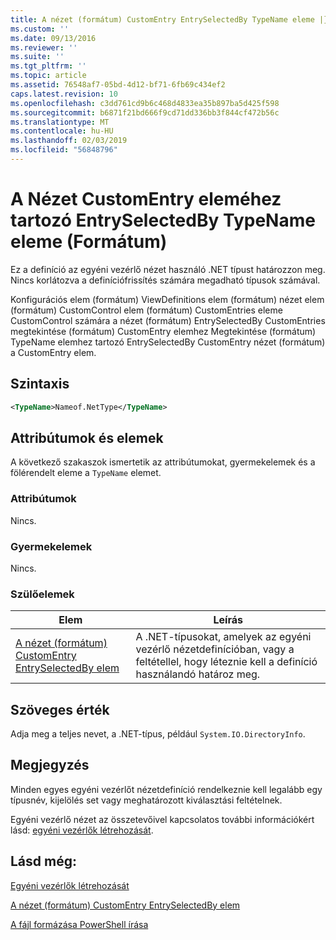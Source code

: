 ```yaml
---
title: A nézet (formátum) CustomEntry EntrySelectedBy TypeName eleme |} A Microsoft Docs
ms.custom: ''
ms.date: 09/13/2016
ms.reviewer: ''
ms.suite: ''
ms.tgt_pltfrm: ''
ms.topic: article
ms.assetid: 76548af7-05bd-4d12-bf71-6fb69c434ef2
caps.latest.revision: 10
ms.openlocfilehash: c3dd761cd9b6c468d4833ea35b897ba5d425f598
ms.sourcegitcommit: b6871f21bd666f9cd71dd336bb3f844cf472b56c
ms.translationtype: MT
ms.contentlocale: hu-HU
ms.lasthandoff: 02/03/2019
ms.locfileid: "56848796"
---
```

# <a name="typename-element-for-entryselectedby-for-customentry-for-view-format"></a>A Nézet CustomEntry eleméhez tartozó EntrySelectedBy TypeName eleme (Formátum)

Ez a definíció az egyéni vezérlő nézet használó .NET típust határozzon meg. Nincs korlátozva a definíciófrissítés számára megadható típusok számával.

Konfigurációs elem (formátum) ViewDefinitions elem (formátum) nézet elem (formátum) CustomControl elem (formátum) CustomEntries eleme CustomControl számára a nézet (formátum) EntrySelectedBy CustomEntries megtekintése (formátum) CustomEntry elemhez Megtekintése (formátum) TypeName elemhez tartozó EntrySelectedBy CustomEntry nézet (formátum) a CustomEntry elem.

## <a name="syntax"></a>Szintaxis

```xml
<TypeName>Nameof.NetType</TypeName>
```

## <a name="attributes-and-elements"></a>Attribútumok és elemek

A következő szakaszok ismertetik az attribútumokat, gyermekelemek és a fölérendelt eleme a `TypeName` elemet.

### <a name="attributes"></a>Attribútumok

Nincs.

### <a name="child-elements"></a>Gyermekelemek

Nincs.

### <a name="parent-elements"></a>Szülőelemek

|Elem|Leírás|
|-------------|-----------------|
|[A nézet (formátum) CustomEntry EntrySelectedBy elem](./entryselectedby-element-for-customentry-for-customcontrol-for-view-format.md)|A .NET-típusokat, amelyek az egyéni vezérlő nézetdefinícióban, vagy a feltétellel, hogy léteznie kell a definíció használandó határoz meg.|

## <a name="text-value"></a>Szöveges érték

Adja meg a teljes nevet, a .NET-típus, például `System.IO.DirectoryInfo`.

## <a name="remarks"></a>Megjegyzés

Minden egyes egyéni vezérlőt nézetdefiníció rendelkeznie kell legalább egy típusnév, kijelölés set vagy meghatározott kiválasztási feltételnek.

Egyéni vezérlő nézet az összetevőivel kapcsolatos további információkért lásd: [egyéni vezérlők létrehozását](./creating-custom-controls.md).

## <a name="see-also"></a>Lásd még:

[Egyéni vezérlők létrehozását](./creating-custom-controls.md)

[A nézet (formátum) CustomEntry EntrySelectedBy elem](./entryselectedby-element-for-customentry-for-customcontrol-for-view-format.md)

[A fájl formázása PowerShell írása](./writing-a-powershell-formatting-file.md)
